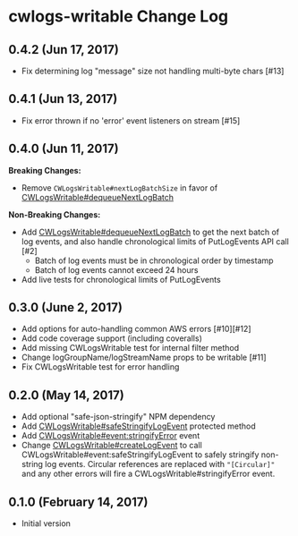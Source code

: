 # cwlogs-writable Change Log #

## 0.4.2 (Jun 17, 2017)

  * Fix determining log "message" size not handling multi-byte chars [#13]

## 0.4.1 (Jun 13, 2017)

  * Fix error thrown if no 'error' event listeners on stream [#15]

## 0.4.0 (Jun 11, 2017)

  **Breaking Changes:**

  * Remove `CWLogsWritable#nextLogBatchSize` in favor of [CWLogsWritable#dequeueNextLogBatch](docs/api-protected.md#CWLogsWritable+dequeueNextLogBatch)

  **Non-Breaking Changes:**

  * Add [CWLogsWritable#dequeueNextLogBatch](docs/api-protected.md#CWLogsWritable+dequeueNextLogBatch) to get the next batch of log events,
    and also handle chronological limits of PutLogEvents API call [#2]
     * Batch of log events must be in chronological order by timestamp
     * Batch of log events cannot exceed 24 hours
  * Add live tests for chronological limits of PutLogEvents

## 0.3.0 (June 2, 2017)

  * Add options for auto-handling common AWS errors [#10][#12]
  * Add code coverage support (including coveralls)
  * Add missing CWLogsWritable test for internal filter method
  * Change logGroupName/logStreamName props to be writable [#11]
  * Fix CWLogsWritable test for error handling

## 0.2.0 (May 14, 2017)

  * Add optional "safe-json-stringify" NPM dependency
  * Add [CWLogsWritable#safeStringifyLogEvent](docs/api-protected.md#CWLogsWritable+safeStringifyLogEvent) protected method
  * Add [CWLogsWritable#event:stringifyError](docs/api-protected.md#CWLogsWritable+event_stringifyError) event
  * Change [CWLogsWritable#createLogEvent](docs/api-protected.md#CWLogsWritable+createLogEvent) to call
    CWLogsWritable#event:safeStringifyLogEvent to safely stringify
    non-string log events. Circular references are replaced with `"[Circular]"`
    and any other errors will fire a CWLogsWritable#stringifyError
    event.

## 0.1.0 (February 14, 2017)

  * Initial version
